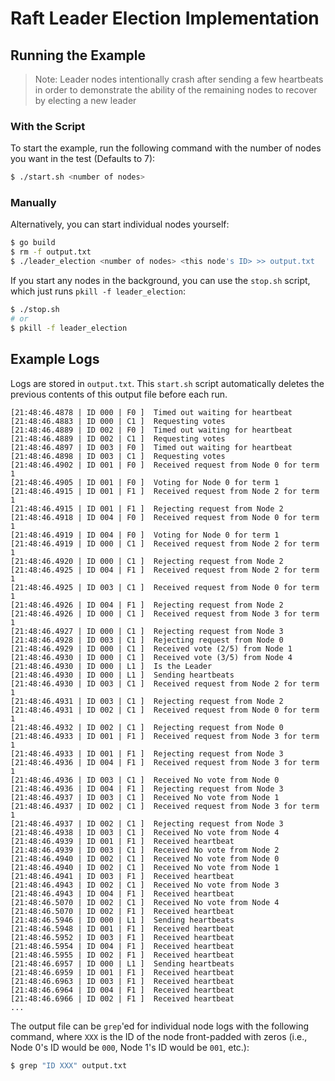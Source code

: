 Raft Leader Election Implementation
====================================

Running the Example
--------------------

> Note: Leader nodes intentionally crash after sending a few heartbeats in order to demonstrate the ability of the remaining nodes to recover by electing a new leader

### With the Script
To start the example, run the following command with the number of nodes you want in the test (Defaults to 7):
```bash
$ ./start.sh <number of nodes>
```

### Manually
Alternatively, you can start individual nodes yourself:
```bash
$ go build
$ rm -f output.txt
$ ./leader_election <number of nodes> <this node's ID> >> output.txt
```

If you start any nodes in the background, you can use the `stop.sh` script, which just runs `pkill -f leader_election`:
```bash
$ ./stop.sh
# or
$ pkill -f leader_election
```

Example Logs
-------------
Logs are stored in `output.txt`. This `start.sh` script automatically deletes the previous contents of this output file before each run.

```
[21:48:46.4878 | ID 000 | F0 ]  Timed out waiting for heartbeat
[21:48:46.4883 | ID 000 | C1 ]  Requesting votes
[21:48:46.4889 | ID 002 | F0 ]  Timed out waiting for heartbeat
[21:48:46.4889 | ID 002 | C1 ]  Requesting votes
[21:48:46.4897 | ID 003 | F0 ]  Timed out waiting for heartbeat
[21:48:46.4898 | ID 003 | C1 ]  Requesting votes
[21:48:46.4902 | ID 001 | F0 ]  Received request from Node 0 for term 1
[21:48:46.4905 | ID 001 | F0 ]  Voting for Node 0 for term 1
[21:48:46.4915 | ID 001 | F1 ]  Received request from Node 2 for term 1
[21:48:46.4915 | ID 001 | F1 ]  Rejecting request from Node 2
[21:48:46.4918 | ID 004 | F0 ]  Received request from Node 0 for term 1
[21:48:46.4919 | ID 004 | F0 ]  Voting for Node 0 for term 1
[21:48:46.4919 | ID 000 | C1 ]  Received request from Node 2 for term 1
[21:48:46.4920 | ID 000 | C1 ]  Rejecting request from Node 2
[21:48:46.4925 | ID 004 | F1 ]  Received request from Node 2 for term 1
[21:48:46.4925 | ID 003 | C1 ]  Received request from Node 0 for term 1
[21:48:46.4926 | ID 004 | F1 ]  Rejecting request from Node 2
[21:48:46.4926 | ID 000 | C1 ]  Received request from Node 3 for term 1
[21:48:46.4927 | ID 000 | C1 ]  Rejecting request from Node 3
[21:48:46.4928 | ID 003 | C1 ]  Rejecting request from Node 0
[21:48:46.4929 | ID 000 | C1 ]  Received vote (2/5) from Node 1
[21:48:46.4930 | ID 000 | C1 ]  Received vote (3/5) from Node 4
[21:48:46.4930 | ID 000 | L1 ]  Is the Leader
[21:48:46.4930 | ID 000 | L1 ]  Sending heartbeats
[21:48:46.4930 | ID 003 | C1 ]  Received request from Node 2 for term 1
[21:48:46.4931 | ID 003 | C1 ]  Rejecting request from Node 2
[21:48:46.4931 | ID 002 | C1 ]  Received request from Node 0 for term 1
[21:48:46.4932 | ID 002 | C1 ]  Rejecting request from Node 0
[21:48:46.4933 | ID 001 | F1 ]  Received request from Node 3 for term 1
[21:48:46.4933 | ID 001 | F1 ]  Rejecting request from Node 3
[21:48:46.4936 | ID 004 | F1 ]  Received request from Node 3 for term 1
[21:48:46.4936 | ID 003 | C1 ]  Received No vote from Node 0
[21:48:46.4936 | ID 004 | F1 ]  Rejecting request from Node 3
[21:48:46.4937 | ID 003 | C1 ]  Received No vote from Node 1
[21:48:46.4937 | ID 002 | C1 ]  Received request from Node 3 for term 1
[21:48:46.4937 | ID 002 | C1 ]  Rejecting request from Node 3
[21:48:46.4938 | ID 003 | C1 ]  Received No vote from Node 4
[21:48:46.4939 | ID 001 | F1 ]  Received heartbeat
[21:48:46.4939 | ID 003 | C1 ]  Received No vote from Node 2
[21:48:46.4940 | ID 002 | C1 ]  Received No vote from Node 0
[21:48:46.4940 | ID 002 | C1 ]  Received No vote from Node 1
[21:48:46.4941 | ID 003 | F1 ]  Received heartbeat
[21:48:46.4943 | ID 002 | C1 ]  Received No vote from Node 3
[21:48:46.4943 | ID 004 | F1 ]  Received heartbeat
[21:48:46.5070 | ID 002 | C1 ]  Received No vote from Node 4
[21:48:46.5070 | ID 002 | F1 ]  Received heartbeat
[21:48:46.5946 | ID 000 | L1 ]  Sending heartbeats
[21:48:46.5948 | ID 001 | F1 ]  Received heartbeat
[21:48:46.5952 | ID 003 | F1 ]  Received heartbeat
[21:48:46.5954 | ID 004 | F1 ]  Received heartbeat
[21:48:46.5955 | ID 002 | F1 ]  Received heartbeat
[21:48:46.6957 | ID 000 | L1 ]  Sending heartbeats
[21:48:46.6959 | ID 001 | F1 ]  Received heartbeat
[21:48:46.6963 | ID 003 | F1 ]  Received heartbeat
[21:48:46.6964 | ID 004 | F1 ]  Received heartbeat
[21:48:46.6966 | ID 002 | F1 ]  Received heartbeat
...
```

The output file can be `grep`'ed for individual node logs with the following command, where `XXX` is the ID of the node front-padded with zeros (i.e., Node 0's ID would be `000`, Node 1's ID would be `001`, etc.):
```bash
$ grep "ID XXX" output.txt
```

